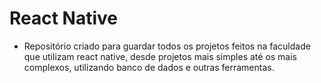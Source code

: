 # React Native 

- Repositório criado para guardar todos os projetos feitos na faculdade que utilizam react native, desde projetos mais simples até os mais complexos, utilizando banco de dados e outras ferramentas.

